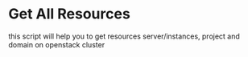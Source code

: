 # Get All Resources

this script will help you to get resources server/instances, project and domain on openstack cluster
